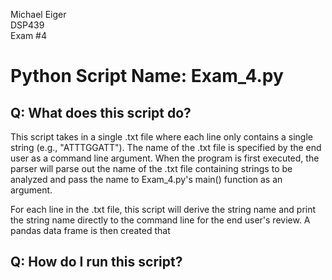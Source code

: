 Michael Eiger  
DSP439  
Exam #4  

# Python Script Name: Exam_4.py

## Q: What does this script do?
This script takes in a single .txt file where each line only contains a single string (e.g., "ATTTGGATT").  The name of the .txt file is specified by the end user as a command line argument. When the program is first executed, the parser will parse out the name of the .txt file containing strings to be analyzed and pass the name to Exam_4.py's main() function as an argument.

For each line in the .txt file, this script will derive the string name and print the string name directly to the command line for the end user's review. A pandas data frame is then created that 

## Q: How do I run this script?  
